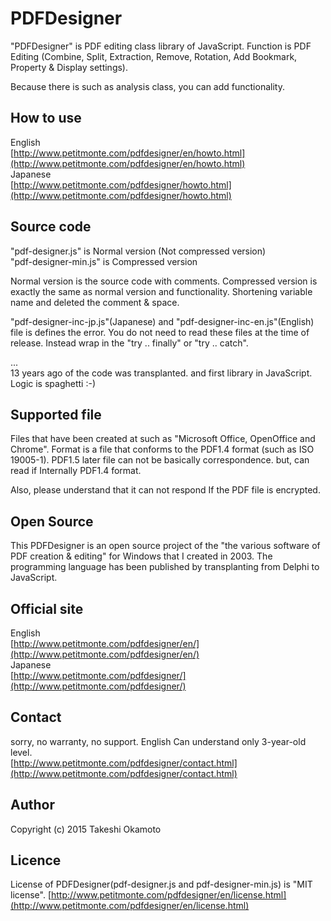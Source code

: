 # PDFDesigner
"PDFDesigner" is PDF editing class library of JavaScript. Function is PDF Editing (Combine, Split, Extraction, Remove, Rotation, Add Bookmark, Property &amp; Display settings).  
  
Because there is such as analysis class, you can add functionality.

## How to use 
English  
[http://www.petitmonte.com/pdfdesigner/en/howto.html](http://www.petitmonte.com/pdfdesigner/en/howto.html)  
Japanese  
[http://www.petitmonte.com/pdfdesigner/howto.html](http://www.petitmonte.com/pdfdesigner/howto.html)  

## Source code
"pdf-designer.js" is Normal version (Not compressed version)  
"pdf-designer-min.js"	 is Compressed version  

Normal version is the source code with comments. Compressed version is exactly the same as normal version and functionality. Shortening variable name and deleted the comment & space.
  
"pdf-designer-inc-jp.js"(Japanese) and "pdf-designer-inc-en.js"(English) file is defines the error. You do not need to read these files at the time of release. Instead wrap in the "try .. finally" or "try .. catch".
  
...  
13 years ago of the code was transplanted. and first library in JavaScript. Logic is spaghetti :-)

## Supported file
Files that have been created at such as "Microsoft Office, OpenOffice and Chrome". Format is a file that conforms to the PDF1.4 format (such as ISO 19005-1). PDF1.5 later file can not be basically correspondence. but, can read if Internally PDF1.4 format.  
  
Also, please understand that it can not respond If the PDF file is encrypted.

## Open Source
This PDFDesigner is an open source project of the "the various software of PDF creation & editing" for Windows that I created in 2003. The programming language has been published by transplanting from Delphi to JavaScript.

## Official site
English  
[http://www.petitmonte.com/pdfdesigner/en/](http://www.petitmonte.com/pdfdesigner/en/)  
Japanese  
[http://www.petitmonte.com/pdfdesigner/](http://www.petitmonte.com/pdfdesigner/)

## Contact
sorry, no warranty, no support. English Can understand only 3-year-old level.  
[http://www.petitmonte.com/pdfdesigner/contact.html](http://www.petitmonte.com/pdfdesigner/contact.html)

## Author

Copyright (c) 2015 Takeshi Okamoto

## Licence
License of PDFDesigner(pdf-designer.js and pdf-designer-min.js) is "MIT license".
[http://www.petitmonte.com/pdfdesigner/en/license.html](http://www.petitmonte.com/pdfdesigner/en/license.html)
